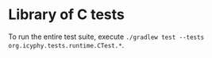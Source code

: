 # Library of C tests
To run the entire test suite, execute `./gradlew test --tests org.icyphy.tests.runtime.CTest.*`.

